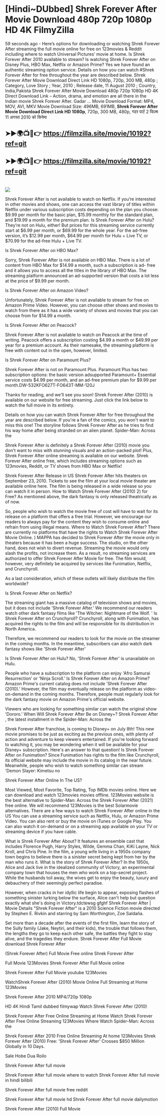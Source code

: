 # [Hindi~DUbbed] Shrek Forever After Movie Download 480p 720p 1080p HD 4K FilmyZilla


59 seconds ago - Here’s options for downloading or watching Shrek Forever After streaming the full movie online for free on 123movies & Reddit including where to watch Universal Pictures’ movie at home. Is Shrek Forever After 2010 available to stream? Is watching Shrek Forever After on Disney Plus, HBO Max, Netflix or Amazon Prime? Yes we have found an authentic streaming option service. Details on how you can watch #Shrek Forever After for free throughout the year are described below. Shrek Forever After Movie Download Direct Link HD 1080p, 720p, 300 MB, 480p ; Category, Love Story ; Year, 2010 ; Release date, 11 August 2010 ; Country, India,Pakista Shrek Forever After Movie Download 480p 720p 1080p HD 4K Direct Download Link – Action, drama, and emotion are all there in the Indian movie Shrek Forever After. Gadar ...
Movie Download Format: MP4, MOV, AVI, MKV
Movie Download Size: 496MB, 691MB, **Shrek Forever After Movie Download Direct Link HD 1080p**, 720p, 300 MB, 480p, गदर पार्ट 2 फिल्म 11 अगस्त 2010 को सिनेमा

## ➤►🌍📺📱👉   https://filmzilla.site/movie/10192?ref=git

## ➤►🌍📺📱👉   https://filmzilla.site/movie/10192?ref=git

#

<img src="https://image.tmdb.org/t/p/w780//xZ2we4gdiwQmg6D1w9qHlAm5yIf.jpg" />

Shrek Forever After is not available to watch on Netflix. If you’re interested in other movies and shows, one can access the vast library of titles within Netflix under various subscription costs depending on the plan you choose: $9.99 per month for the basic plan, $15.99 monthly for the standard plan, and $19.99 a month for the premium plan. Is Shrek Forever After on Hulu? They’re not on Hulu, either! But prices for this streaming service currently start at $6.99 per month, or $69.99 for the whole year. For the ad-free version, it’s $12.99 per month, $64.99 per month for Hulu + Live TV, or $70.99 for the ad-free Hulu + Live TV.

Is Shrek Forever After on HBO Max?

Sorry, Shrek Forever After is not available on HBO Max. There is a lot of content from HBO Max for $14.99 a month, such a subscription is ad- free and it allows you to access all the titles in the library of HBO Max. The streaming platform announced an ad-supported version that costs a lot less at the price of $9.99 per month.

Is Shrek Forever After on Amazon Video?

Unfortunately, Shrek Forever After is not available to stream for free on Amazon Prime Video. However, you can choose other shows and movies to watch from there as it has a wide variety of shows and movies that you can choose from for $14.99 a month.

Is Shrek Forever After on Peacock?

Shrek Forever After is not available to watch on Peacock at the time of writing. Peacock offers a subscription costing $4.99 a month or $49.99 per year for a premium account. As their namesake, the streaming platform is free with content out in the open, however, limited.

Is Shrek Forever After on Paramount Plus?

Shrek Forever After is not on Paramount Plus. Paramount Plus has two subscription options: the basic version adsupported Paramount+ Essential service costs $4.99 per month, and an ad-free premium plan for $9.99 per month.DW-532KFO627T-FO643T-MM-120J

Thanks for reading, and we'll see you soon! Shrek Forever After (2010) is available on our website for free streaming. Just click the link below to watch the full movie in its entirety.

Details on how you can watch Shrek Forever After for free throughout the year are described below. If you're a fan of the comics, you won't want to miss this one! The storyline follows Shrek Forever After as he tries to find his way home after being stranded on an alien planet. Spider-Man: Across the

Shrek Forever After is definitely a Shrek Forever After (2010) movie you don't want to miss with stunning visuals and an action-packed plot! Plus, Shrek Forever After online streaming is available on our website. Shrek Forever After online free, which includes streaming options such as 123movies, Reddit, or TV shows from HBO Max or Netflix!

Shrek Forever After Release in US Shrek Forever After hits theaters on September 23, 2010. Tickets to see the film at your local movie theater are available online here. The film is being released in a wide release so you can watch it in person. How to Watch Shrek Forever After (2010) 2) for Free? As mentioned above, the dark fantasy is only released theatrically as of now.

So, people who wish to watch the movie free of cost will have to wait for its release on a platform that offers a free trial. However, we encourage our readers to always pay for the content they wish to consume online and refrain from using illegal means. Where to Watch Shrek Forever After? There are currently no platforms that have the rights to Watch Shrek Forever After Movie Online. ) MAPPA has decided to Shrek Forever After the movie only in theaters because it has been a huge success. The studio, on the other hand, does not wish to divert revenue. Streaming the movie would only slash the profits, not increase them. As a result, no streaming services are authorized to offer Shrek Forever After Movie for free. The film would, however, very definitely be acquired by services like Funimation, Netflix, and Crunchyroll.

As a last consideration, which of these outlets will likely distribute the film worldwide?

Is Shrek Forever After on Netflix?

The streaming giant has a massive catalog of television shows and movies, but it does not include 'Shrek Forever After.' We recommend our readers watch other dark fantasy films like 'The Witcher: Nightmare of the Wolf. ' Is Shrek Forever After on Crunchyroll? Crunchyroll, along with Funimation, has acquired the rights to the film and will be responsible for its distribution in North America.

Therefore, we recommend our readers to look for the movie on the streamer in the coming months. In the meantime, subscribers can also watch dark fantasy shows like 'Shrek Forever After'

Is Shrek Forever After on Hulu? No, 'Shrek Forever After' is unavailable on Hulu.

People who have a subscription to the platform can enjoy 'Afro Samurai Resurrection' or 'Ninja Scroll.' Is Shrek Forever After on Amazon Prime? Amazon Prime's current catalog does not include 'Shrek Forever After (2010).' However, the film may eventually release on the platform as video-on-demand in the coming months. Therefore, people must regularly look for the dark fantasy movie on Amazon Prime's official website.

Viewers who are looking for something similar can watch the original show 'Dororo.' When Will Shrek Forever After Be on Disney+? Shrek Forever After , the latest installment in the Spider-Man: Across the

Shrek Forever After franchise, is coming to Disney+ on July 8th! This new movie promises to be just as exciting as the previous ones, with plenty of action and adventure to keep viewers entertained. If you're looking forward to watching it, you may be wondering when it will be available for your Disney+ subscription. Here's an answer to that question! Is Shrek Forever After on Funimation? Since Funimation has rights to the film like Crunchyroll, its official website may include the movie in its catalog in the near future. Meanwhile, people who wish to watch something similar can stream 'Demon Slayer: Kimetsu no

Shrek Forever After Online In The US?

Most Viewed, Most Favorite, Top Rating, Top IMDb movies online. Here we can download and watch 123movies movies offline. 123Movies website is the best alternative to Spider-Man: Across the Shrek Forever After (2021) free online. We will recommend 123Movies is the best Solarmovie alternatives. There are a few ways to watch Shrek Forever After online in the US You can use a streaming service such as Netflix, Hulu, or Amazon Prime Video. You can also rent or buy the movie on iTunes or Google Play. You can also watch it on-demand or on a streaming app available on your TV or streaming device if you have cable.

What is Shrek Forever After About? It features an ensemble cast that includes Florence Pugh, Harry Styles, Wilde, Gemma Chan, KiKi Layne, Nick Kroll, and Chris Pine. In the film, a young wife living in a 1950s company town begins to believe there is a sinister secret being kept from her by the man who runs it. What is the story of Shrek Forever After? In the 1950s, Alice and Jack live in the idealized community of Victory, an experimental company town that houses the men who work on a top-secret project. While the husbands toil away, the wives get to enjoy the beauty, luxury and debauchery of their seemingly perfect paradise.

However, when cracks in her idyllic life begin to appear, exposing flashes of something sinister lurking below the surface, Alice can't help but question exactly what she's doing in Victory.tdctewsg gfghf Shrek Forever After | Movie Details "Shrek Forever After" is a 2010 Science Fiction movie directed by Stephen E. Rivkin and starring by Sam Worthington, Zoe Saldaña.

Set more than a decade after the events of the first film, learn the story of the Sully family (Jake, Neytiri, and their kids), the trouble that follows them, the lengths they go to keep each other safe, the battles they fight to stay alive, and the tragedies they endure. Shrek Forever After Full Movie download Shrek Forever After

(Shrek Forever After) Full Movie Free online Shrek Forever After

Full Movie 123Movies Shrek Forever After Full Movie online

Shrek Forever After Full Movie youtube 123Movies

WatchShrek Forever After (2010) Movie Online Full Streaming at Home 123Movies

Shrek Forever After 2010 MP4/720p 1080p

HD 4K Hindi Tamil dubbed filmywap Watch Shrek Forever After (2010)

Shrek Forever After Free Online Streaming at Home Watch Shrek Forever After Free Online Streaming 123Movies Where Watch Spider-Man: Across the

Shrek Forever After 2010 Free Online Streaming At home 123Movies Shrek Forever After (2010) Free: 'Shrek Forever After' Crosses $850 Million Globally in 10 Days.

Sale Hobe Dua Roilo

Shrek Forever After full movie

Shrek Forever After full movie where to watch Shrek Forever After full movie in hindi bilibili

Shrek Forever After full movie free reddit

Shrek Forever After full movie hd Shrek Forever After full movie dailymotion

Shrek Forever After (2010) Full Movie